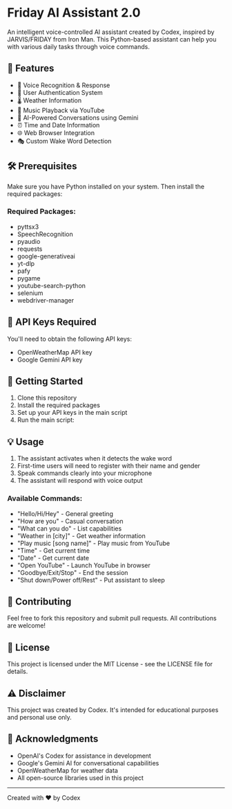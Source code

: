# Friday AI Assistant 2.0

An intelligent voice-controlled AI assistant created by Codex, inspired by JARVIS/FRIDAY from Iron Man. This Python-based assistant can help you with various daily tasks through voice commands.

## 🌟 Features

- 🎤 Voice Recognition & Response
- 👤 User Authentication System
- 🌡️ Weather Information
- 🎵 Music Playback via YouTube
- 🤖 AI-Powered Conversations using Gemini
- ⏰ Time and Date Information
- 🌐 Web Browser Integration
- 🎭 Custom Wake Word Detection

## 🛠️ Prerequisites

Make sure you have Python installed on your system. Then install the required packages:

### Required Packages:
- pyttsx3
- SpeechRecognition
- pyaudio
- requests
- google-generativeai
- yt-dlp
- pafy
- pygame
- youtube-search-python
- selenium
- webdriver-manager

## 🔑 API Keys Required

You'll need to obtain the following API keys:
- OpenWeatherMap API key
- Google Gemini API key

## 🚀 Getting Started

1. Clone this repository
2. Install the required packages
3. Set up your API keys in the main script
4. Run the main script:

## 💡 Usage

1. The assistant activates when it detects the wake word
2. First-time users will need to register with their name and gender
3. Speak commands clearly into your microphone
4. The assistant will respond with voice output

### Available Commands:
- "Hello/Hi/Hey" - General greeting
- "How are you" - Casual conversation
- "What can you do" - List capabilities
- "Weather in [city]" - Get weather information
- "Play music [song name]" - Play music from YouTube
- "Time" - Get current time
- "Date" - Get current date
- "Open YouTube" - Launch YouTube in browser
- "Goodbye/Exit/Stop" - End the session
- "Shut down/Power off/Rest" - Put assistant to sleep

## 🤝 Contributing

Feel free to fork this repository and submit pull requests. All contributions are welcome!

## 📝 License

This project is licensed under the MIT License - see the LICENSE file for details.

## ⚠️ Disclaimer

This project was created by Codex. It's intended for educational purposes and personal use only.

## 🙏 Acknowledgments

- OpenAI's Codex for assistance in development
- Google's Gemini AI for conversational capabilities
- OpenWeatherMap for weather data
- All open-source libraries used in this project

---
Created with ❤️ by Codex
